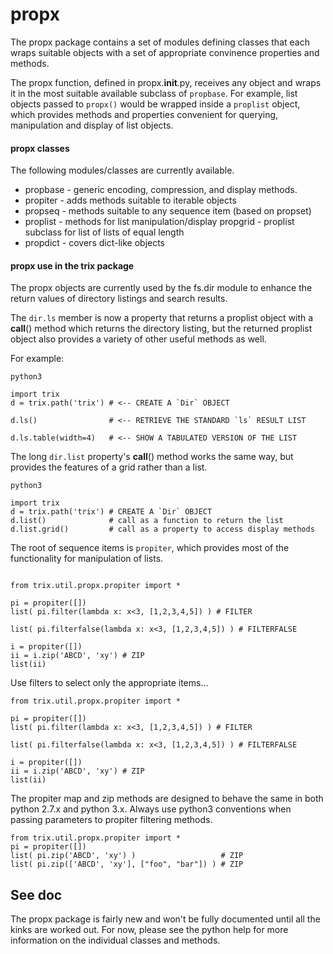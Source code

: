 
# propx

The propx package contains a set of modules defining classes that
each wraps suitable objects with a set of appropriate convinence
properties and methods.

The propx function, defined in propx.__init__.py, receives any object
and wraps it in the most suitable available subclass of `propbase`.
For example, list objects passed to `propx()` would be wrapped inside
a	`proplist` object, which provides methods and properties convenient
for querying, manipulation and display of list objects.



#### propx classes

The following modules/classes are currently available.

 * propbase - generic encoding, compression, and display methods. 
 * propiter - adds methods suitable to iterable objects
 * propseq  - methods suitable to any sequence item (based on propset) 
 * proplist - methods for list manipulation/display
   propgrid - proplist subclass for list of lists of equal length 
 * propdict - covers dict-like objects



#### propx use in the trix package

The propx objects are currently used by the fs.dir module to enhance
the return values of directory listings and search results.

The `dir.ls` member is now a property that returns a proplist object
with a __call__() method which returns the directory listing, but the
returned proplist object also provides a variety of other useful
methods as well.

For example:

```
python3

import trix
d = trix.path('trix') # <-- CREATE A `Dir` OBJECT

d.ls()                # <-- RETRIEVE THE STANDARD `ls` RESULT LIST

d.ls.table(width=4)   # <-- SHOW A TABULATED VERSION OF THE LIST

```


The long `dir.list` property's __call__() method works the same way, 
but provides the features of a grid rather than a list.

```
python3

import trix
d = trix.path('trix') # CREATE A `Dir` OBJECT
d.list()              # call as a function to return the list
d.list.grid()         # call as a property to access display methods

```



The root of sequence items is	`propiter`, which provides most of the
functionality for manipulation of lists.

```python3

from trix.util.propx.propiter import *

pi = propiter([]) 
list( pi.filter(lambda x: x<3, [1,2,3,4,5]) ) # FILTER

list( pi.filterfalse(lambda x: x<3, [1,2,3,4,5]) ) # FILTERFALSE

i = propiter([])
ii = i.zip('ABCD', 'xy') # ZIP
list(ii)

```



Use filters to select only the appropriate items...

```
from trix.util.propx.propiter import *

pi = propiter([]) 
list( pi.filter(lambda x: x<3, [1,2,3,4,5]) ) # FILTER

list( pi.filterfalse(lambda x: x<3, [1,2,3,4,5]) ) # FILTERFALSE

i = propiter([])
ii = i.zip('ABCD', 'xy') # ZIP
list(ii)

```


The propiter map and zip methods are designed to behave the same in 
both python 2.7.x and python 3.x. Always use python3 conventions
when passing parameters to propiter filtering methods.

```python3
from trix.util.propx.propiter import *
pi = propiter([]) 
list( pi.zip('ABCD', 'xy') )                   # ZIP
list( pi.zip(['ABCD', 'xy'], ["foo", "bar"]) ) # ZIP

```




## See doc

The propx package is fairly new and won't be fully documented until
all the kinks are worked out. For now, please see the python help
for more information on the individual classes and methods.




